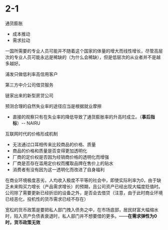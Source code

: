 # 2-1

通货膨胀

- 成本推动
- 需求拉动

一国所需要的专业人员可能并不随着这个国家的体量的增大而线性增长，尽管高层次的专业人员可能永远是稀缺的（为什么会稀缺），但是低层次的从业者并不是越多越好。

浦发只做低利率高信用客户

第三方中介公司借贷服务

链家出来的新型房贷公司

预测合理的自然失业率的途径应当是根据就业摩擦

- 直接的观察只有在失业率的降低导致了通货膨胀率的升高时成立。（__事后指标__）-- NAIRU

互联网时代的价格形成机制

- 无法通过口耳相传来比较商品的价格、质量
- 商品的价格和质量是否变得更加透明化
- 厂商的定价权是否因为经销商价格的透明化而增强
- 厂商是否存在滥用定价权而攫取品牌在售价上的贴水
- 消费者有没有因为这一透明化而改进了自身福利

在商业环境极度恶劣，人均收入极度不平等的社会中，即使实际利率为0，由于缺乏未来购买力增长（产品需求增长）的预期，且公司资产已经出现大幅度贬值时。公司除了需要更新已经折旧的设备之外，是否会去借贷（注意，由于此时商业环境已经恶化，投机性的货币需求已经不存在）

宽松的货币政策是要把私人部门拽入债务之中，在市场底部，居民财富大幅缩水时，陷入资产负债表衰退时，私人部门并不想要借的更多。——__在需求弹性为0时，货币政策无效__